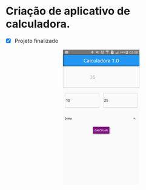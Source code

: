 # **Criação de aplicativo de calculadora**.

- [X] Projeto finalizado

<p align="center">
  <img width=40% src="./src/imgs/logo.png">
</p>

